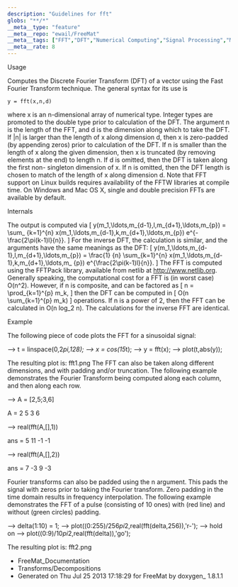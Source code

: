 ```yaml
---
description: "Guidelines for fft"
globs: "**/*"
__meta__type: "feature"
__meta__repo: "ewail/FreeMat"
__meta__tags: ["FFT","DFT","Numerical Computing","Signal Processing","Mathematics"]
__meta__rate: 8
---
```


 Usage

Computes the Discrete Fourier Transform (DFT) of a vector
using the Fast Fourier Transform technique. The general
syntax for its use is

    y = fft(x,n,d)

where x is an n-dimensional array of numerical type. Integer
types are promoted to the double type prior to calculation
of the DFT. The argument n is the length of the FFT, and d
is the dimension along which to take the DFT. If |n| is
larger than the length of x along dimension d, then x is
zero-padded (by appending zeros) prior to calculation of the
DFT. If n is smaller than the length of x along the given
dimension, then x is truncated (by removing elements at the
end) to length n.
If d is omitted, then the DFT is taken along the first non-
singleton dimension of x. If n is omitted, then the DFT
length is chosen to match of the length of x along dimension
d.
Note that FFT support on Linux builds requires availability
of the FFTW libraries at compile time. On Windows and Mac OS
X, single and double precision FFTs are available by
default.


 Internals

The output is computed via
 \[ y(m_1,\ldots,m_{d-1},l,m_{d+1},\ldots,m_{p}) = \sum_
{k=1}^{n} x(m_1,\ldots,m_{d-1},k,m_{d+1},\ldots,m_{p}) e^{-
\frac{2\pi(k-1)l}{n}}. \]
For the inverse DFT, the calculation is similar, and the
arguments have the same meanings as the DFT:
 \[ y(m_1,\ldots,m_{d-1},l,m_{d+1},\ldots,m_{p}) = \frac{1}
{n} \sum_{k=1}^{n} x(m_1,\ldots,m_{d-1},k,m_{d+1},\ldots,m_
{p}) e^{\frac{2\pi(k-1)l}{n}}. \]
The FFT is computed using the FFTPack library, available
from netlib at http://www.netlib.org. Generally speaking,
the computational cost for a FFT is (in worst case) O(n^2).
However, if n is composite, and can be factored as
 \[ n = \prod_{k=1}^{p} m_k, \]
then the DFT can be computed in
 \[ O(n \sum_{k=1}^{p} m_k) \]
operations. If n is a power of 2, then the FFT can be
calculated in O(n log_2 n). The calculations for the inverse
FFT are identical.


 Example

The following piece of code plots the FFT for a sinusoidal
signal:

  --> t = linspace(0,2*pi,128);
  --> x = cos(15*t);
  --> y = fft(x);
  --> plot(t,abs(y));

The resulting plot is:
 fft1.png
The FFT can also be taken along different dimensions, and
with padding and/or truncation. The following example
demonstrates the Fourier Transform being computed along each
column, and then along each row.

  --> A = [2,5;3,6]

  A =
   2 5
   3 6

  --> real(fft(A,[],1))

  ans =
    5 11
   -1 -1

  --> real(fft(A,[],2))

  ans =
    7 -3
    9 -3

Fourier transforms can also be padded using the n argument.
This pads the signal with zeros prior to taking the Fourier
transform. Zero padding in the time domain results in
frequency interpolation. The following example demonstrates
the FFT of a pulse (consisting of 10 ones) with (red line)
and without (green circles) padding.

  --> delta(1:10) = 1;
  --> plot((0:255)/256*pi*2,real(fft(delta,256)),'r-');
  --> hold on
  --> plot((0:9)/10*pi*2,real(fft(delta)),'go');

The resulting plot is:
 fft2.png

* FreeMat_Documentation
* Transforms/Decompositions
* Generated on Thu Jul 25 2013 17:18:29 for FreeMat by
  doxygen_ 1.8.1.1

